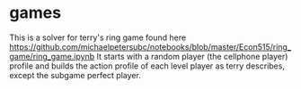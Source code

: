 # games
This is a solver for terry's ring game found here https://github.com/michaelpetersubc/notebooks/blob/master/Econ515/ring_game/ring_game.ipynb
It starts with a random player (the cellphone player) profile and builds the action profile  of each level player as terry describes, except 
the subgame perfect player.
